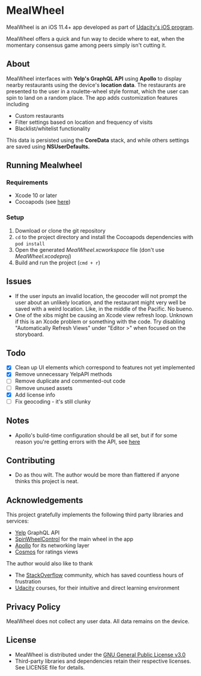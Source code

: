 # MealWheel
MealWheel is an iOS 11.4+ app developed as part of [Udacity's iOS program](https://www.udacity.com/school-of-programming).

MealWheel offers a quick and fun way to decide where to eat, when the momentary consensus game among peers simply isn't cutting it.

## About
MealWheel interfaces with **Yelp's GraphQL API** using **Apollo** to display nearby restaurants using the device's **location data**. The restaurants are presented to the user in a roulette-wheel style format, which the user can spin to land on a random place. The app adds customization features including
- Custom restaurants
- Filter settings based on location and frequency of visits
- Blacklist/whitelist functionality

This data is persisted using the **CoreData** stack, and while others settings are saved using **NSUserDefaults.**

## Running Mealwheel
### Requirements
* Xcode 10 or later
* Cocoapods (see [here](https://guides.cocoapods.org/using/getting-started.html))
### Setup
1. Download or clone the git repository
2. `cd` to the project directory and install the Cocoapods dependencies with `pod install`
3. Open the generated _MealWheel.xcworkspace_ file (don't use _MealWheel.xcodeproj_)
3. Build and run the project (`cmd + r`)

## Issues
* If the user inputs an invalid location, the geocoder will not prompt the user about an unlikely location, and the restaurant might very well be saved with a weird location. Like, in the middle of the Pacific. No bueno.
* One of the xibs might be causing an Xcode view refresh loop. Unknown if this is an Xcode problem or something with the code. Try disabling "Automatically Refresh Views" under "Editor >" when focused on the storyboard. 

## Todo
* [x] Clean up UI elements which correspond to features not yet implemented
* [x] Remove unnecessary YelpAPI methods
* [ ] Remove duplicate and commented-out code
* [ ] Remove unused assets
* [x] Add license info
* [ ] Fix geocoding - it's still clunky

## Notes
* Apollo's build-time configuration should be all set, but if for some reason you're getting errors with the API, see [here](https://www.apollographql.com/docs/ios/installation.html#adding-build-step)

## Contributing
* Do as thou wilt. The author would be more than flattered if anyone thinks this project is neat.

## Acknowledgements
This project gratefully implements the following third party libraries and services:
* [Yelp](https://www.yelp.com/) GraphQL API
* [SpinWheelControl](https://github.com/joshdhenry/SpinWheelControl) for the main wheel in the app
* [Apollo](https://github.com/apollographql/apollo-ios) for its networking layer
* [Cosmos](https://github.com/evgenyneu/Cosmos) for ratings views

The author would also like to thank
* The [StackOverflow](https://stackoverflow.com/) community, which has saved countless hours of frustration
* [Udacity](https://www.udacity.com/) courses, for their intuitive and direct learning environment

## Privacy Policy
MealWheel does not collect any user data. All data remains on the device.

## License
* MealWheel is distributed under the [GNU General Public License v3.0](https://www.gnu.org/licenses/gpl-3.0.en.html)
* Third-party libraries and dependencies retain their respective licenses. See LICENSE file for details.
